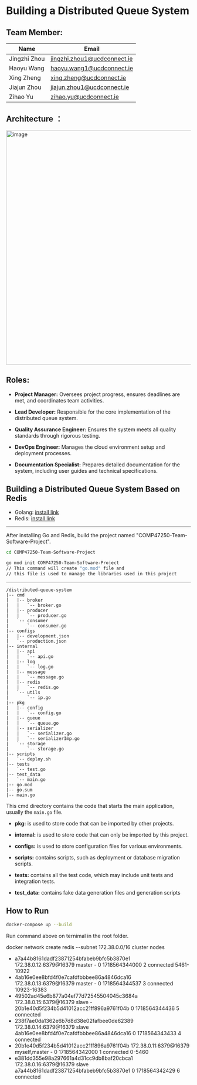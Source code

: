 # Building a Distributed Queue System

## Team Member:

| Name         | Email                          |
|--------------|---------------------------------|
| Jingzhi Zhou | jingzhi.zhou1@ucdconnect.ie    |
| Haoyu Wang   | haoyu.wang1@ucdconnect.ie      |
| Xing Zheng   | xing.zheng@ucdconnect.ie       |
| Jiajun Zhou  | jiajun.zhou1@ucdconnect.ie     |
| Zihao Yu     | zihao.yu@ucdconnect.ie         |

## Architecture ：

<img width="640" alt="image" src="https://github.com/yuzihao0923/COMP47250-Team-Software-Project/assets/141666207/72510f33-cae5-4c24-a43d-105975da4988">

## Roles:
- **Project Manager:** Oversees project progress, ensures deadlines are met, and coordinates team activities.

- **Lead Developer:** Responsible for the core implementation of the distributed queue system.

- **Quality Assurance Engineer:** Ensures the system meets all quality standards through rigorous testing.

- **DevOps Engineer:** Manages the cloud environment setup and deployment processes.

- **Documentation Specialist:** Prepares detailed documentation for the system, including user guides and technical specifications.


## Building a Distributed Queue System Based on Redis

- Golang: [install link](https://go.dev/doc/install)  
- Redis: [install link](https://redis.io/docs/latest/operate/oss_and_stack/install/install-redis/)

---
After installing Go and Redis, build the project named "COMP47250-Team-Software-Project". 
```bash
cd COMP47250-Team-Software-Project

go mod init COMP47250-Team-Software-Project         
// This command will create "go.mod" file and 
// this file is used to manage the libraries used in this project
```

---

```
/distributed-queue-system
|-- cmd
|   |-- broker
|   |   `-- broker.go
|   |-- producer
|   |   `-- producer.go
|   `-- consumer
|       `-- consumer.go
|-- configs
|   |-- development.json
|   `-- production.json
|-- internal
|   |-- api
|   |   `-- api.go
|   |-- log
|   |   `-- log.go
|   |-- message
|   |   `-- message.go
|   |-- redis
|   |   `-- redis.go
|   `-- utils
|       `-- ip.go
|-- pkg
|   |-- config
|   |   `-- config.go
|   |-- queue
|   |   `-- queue.go
|   |-- serializer
|   |   `-- serializer.go
|   |   `-- serializerImp.go
|   `-- storage
|       `-- storage.go
|-- scripts
|   `-- deploy.sh
|-- tests
|   `-- test.go
|-- test_data
|   `-- main.go
|-- go.mod
|-- go.sum
|-- main.go
```

This cmd directory contains the code that starts the main application, usually the `main.go` file.

- **pkg:** is used to store code that can be imported by other projects.

- **internal:** is used to store code that can only be imported by this project.

- **configs:** is used to store configuration files for various environments.

- **scripts:** contains scripts, such as deployment or database migration scripts.

- **tests:** contains all the test code, which may include unit tests and integration tests.
- **test_data:** contains fake data generation files and generation scripts


## How to Run
```bash
docker-compose up --build 
```
Run command above on ternimal in the root folder.


docker network create redis --subnet 172.38.0.0/16
cluster nodes
- a7a44b8161dadf23871254bfabeb9bfc5b3870e1 172.38.0.12:6379@16379 master - 0 1718564344000 2 connected 5461-10922
- 4ab16e0ee8bfd4f0e7cafdfbbbee86a4846dca16 172.38.0.13:6379@16379 master - 0 1718564344537 3 connected 10923-16383
- 49502ad45e6b877a04ef77d72545504045c3684a 172.38.0.15:6379@16379 slave - 20b1e40d5f234b5d41012acc21ff896a9761f04b 0 1718564344436 5 connected
- 238f7ae0da1362e6b7d8d38e02fafbee0de62389 172.38.0.14:6379@16379 slave 4ab16e0ee8bfd4f0e7cafdfbbbee86a4846dca16 0 1718564343433 4 connected
- 20b1e40d5f234b5d41012acc21ff896a9761f04b 172.38.0.11:6379@16379 myself,master - 0 1718564342000 1 connected 0-5460
- e381dd355e98a297661a4d31cc9db8baf20cbca1 172.38.0.16:6379@16379 slave a7a44b8161dadf23871254bfabeb9bfc5b3870e1 0 1718564342429 6 connected


